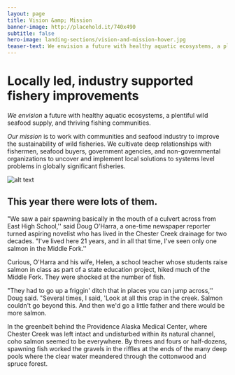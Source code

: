 ```yaml
---
layout: page 
title: Vision &amp; Mission
banner-image: http://placehold.it/740x490
subtitle: false
hero-image: landing-sections/vision-and-mission-hover.jpg
teaser-text: We envision a future with healthy aquatic ecosystems, a plentiful wild seafood supply, and thriving fishing communities.
---
```


# Locally led, industry supported fishery improvements

*We envision* a future with healthy aquatic ecosystems, a plentiful wild seafood supply, and thriving fishing communities.

*Our mission* is to work with communities and seafood industry to improve the sustainability of wild fisheries. We cultivate deep relationships with fishermen, seafood buyers, government agencies, and non-governmental organizations to uncover and implement local solutions to systems level problems in globally significant fisheries.

![alt text](http://placehold.it/740x490)

## This year there were lots of them.

"We saw a pair spawning basically in the mouth of a culvert across from East High School,'' said
Doug O'Harra, a one-time newspaper reporter turned aspiring novelist who has lived in the Chester
Creek drainage for two decades. "I've lived here 21 years, and in all that time, I've seen only
one salmon in the Middle Fork.''

Curious, O'Harra and his wife, Helen, a school teacher whose students raise salmon in class as
part of a state education project, hiked much of the Middle Fork. They were shocked at the
number of fish.

"They had to go up a friggin' ditch that in places you can jump across,'' Doug said. "Several
times, I said, 'Look at all this crap in the creek. Salmon couldn't go beyond this. And then
we'd go a little father and there would be more salmon.

In the greenbelt behind the Providence Alaska Medical Center, where Chester Creek was left
intact and undisturbed within its natural channel, coho salmon seemed to be everywhere. By
threes and fours or half-dozens, spawning fish worked the gravels in the riffles at the ends of
the many deep pools where the clear water meandered through the cottonwood and spruce forest.

